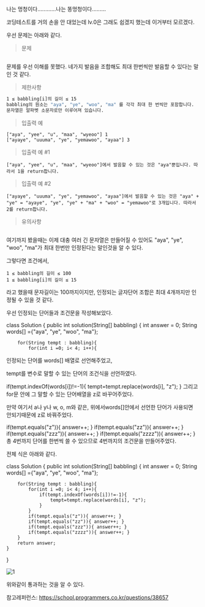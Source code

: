 나는 멍청이다............나는 똥멍청이다.........

코딩테스트를 거의 손을 안 대었는데 lv.0은 그래도 쉽겠지 했는데 이거부터 모르겠다.

 

우선 문제는 아래와 같다.

>문제
```머쓱이는 태어난 지 6개월 된 조카를 돌보고 있습니다. 조카는 아직 "aya", "ye", "woo", "ma" 네 가지 발음을 최대 한 번씩 사용해 조합한 발음밖에 하지 못합니다. 문자열 배열 babbling이 매개변수로 주어질 때, 머쓱이의 조카가 발음할 수 있는 단어의 개수를 return하도록 solution 함수를 완성해주세요.
 ```

문제를 우선 이해를 못했다. 네가지 발음을 조합해도 최대 한번씩만 발음할 수 있다는 말인 것 같다.

 

>제한사항
```1 ≤ babbling의 길이 ≤ 100
1 ≤ babbling[i]의 길이 ≤ 15
babbling의 원소는 "aya", "ye", "woo", "ma" 를 각각 최대 한 번씩만 포함합니다.
문자열은 알파벳 소문자로만 이루어져 있습니다.
 ```

>입출력 예
```babbling	result
["aya", "yee", "u", "maa", "wyeoo"]	1
["ayaye", "uuuma", "ye", "yemawoo", "ayaa"]	3
 ```

>입출력 예 #1
```
["aya", "yee", "u", "maa", "wyeoo"]에서 발음할 수 있는 것은 "aya"뿐입니다. 따라서 1을 return합니다.
```

>입출력 예 #2
```
["ayaye", "uuuma", "ye", "yemawoo", "ayaa"]에서 발음할 수 있는 것은 "aya" + "ye" = "ayaye", "ye", "ye" + "ma" + "woo" = "yemawoo"로 3개입니다. 따라서 2를 return합니다.
```
>유의사항
```네 가지를 붙여 만들 수 있는 발음 이외에는 어떤 발음도 할 수 없는 것으로 규정합니다. 예를 들어 "woowo"는 "woo"는 발음할 수 있지만 "wo"를 발음할 수 없기 때문에 할 수 없는 발음입니다.
 ```

여기까지 봤을때는 이제 대충 여러 긴 문자열은 만들어질 수 있어도  "aya", "ye", "woo", "ma"가 최대 한번만 인정된다는 말인것을 알 수 있다.

그렇다면 조건에서,
```
1 ≤ babbling의 길이 ≤ 100
1 ≤ babbling[i]의 길이 ≤ 15
```
라고 했을때 문자길이는 100까지이지만, 인정되는 글자단어 조합은 최대 4개까지만 인정될 수 있을 것 같다.

우선 인정되는 단어들과 조건문을 작성해보았다.

class Solution {
    public int solution(String[] babbling) {
        int answer = 0;
        String words[] ={"aya", "ye", "woo", "ma"};

        for(String tempt : babbling){
            for(int i =0; i< 4; i++){
인정되는 단어를 words[] 배열로 선언해주었고, 

tempt를 변수로 말할 수 있는 단어의 조건식을 선언하였다.

if(tempt.indexOf(words[i])!=-1){
    tempt=tempt.replace(words[i], "z");
}
그리고 for문 안에 그 말할 수 있는 단어배열을 z로 바꾸어주었다.

만약 여기서 a나 y나 w, o, m와 같은, 위에서words[]안에서 선언한 단어가 사용되면 안되기때문에 z로 바꿔주었다.

 

if(tempt.equals("z")){ answer++; }
if(tempt.equals("zz")){ answer++; }
if(tempt.equals("zzz")){ answer++; }
if(tempt.equals("zzzz")){ answer++; }
총 4번까지 단어를 한번씩 쓸 수 있으므로 4번까지의 조건문을 만들어주었다.

 

전체 식은 아래와 같다.

class Solution {
    public int solution(String[] babbling) {
        int answer = 0;
        String words[] ={"aya", "ye", "woo", "ma"};

        for(String tempt : babbling){
            for(int i =0; i< 4; i++){
                if(tempt.indexOf(words[i])!=-1){
                    tempt=tempt.replace(words[i], "z");
                }
            }
            if(tempt.equals("z")){ answer++; }
            if(tempt.equals("zz")){ answer++; }
            if(tempt.equals("zzz")){ answer++; }
            if(tempt.equals("zzzz")){ answer++; }
        }
        return answer;
    }
}
 


 ![1](https://user-images.githubusercontent.com/65836744/199169894-48516971-2146-42d4-86f0-22e0624564a7.png)


위와같이 통과하는 것을 알 수 있다.

 

 

참고레퍼런스: https://school.programmers.co.kr/questions/38657
